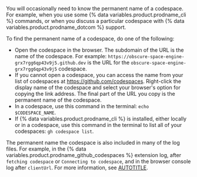 You will occasionally need to know the permanent name of a codespace. For example, when you use some {% data variables.product.prodname_cli %} commands, or when you discuss a particular codespace with {% data variables.product.prodname_dotcom %} support.

To find the permanent name of a codespace, do one of the following:

* Open the codespace in the browser. The subdomain of the URL is the name of the codespace. For example: `https://obscure-space-engine-grx7rgg6qp43v9j5.github.dev` is the URL for the `obscure-space-engine-grx7rgg6qp43v9j5` codespace.
* If you cannot open a codespace, you can access the name from your list of codespaces at https://github.com/codespaces. Right-click the display name of the codespace and select your browser's option for copying the link address. The final part of the URL you copy is the permanent name of the codespace.
* In a codespace, use this command in the terminal: `echo $CODESPACE_NAME`.
* If {% data variables.product.prodname_cli %} is installed, either locally or in a codespace, use this command in the terminal to list all of your codespaces: `gh codespace list`.

The permanent name the codespace is also included in many of the log files. For example, in the {% data variables.product.prodname_github_codespaces %} extension log, after `fetching codespace` or `Connecting to codespace`, and in the browser console log after `clientUrl`. For more information, see [AUTOTITLE](/codespaces/troubleshooting/github-codespaces-logs).
